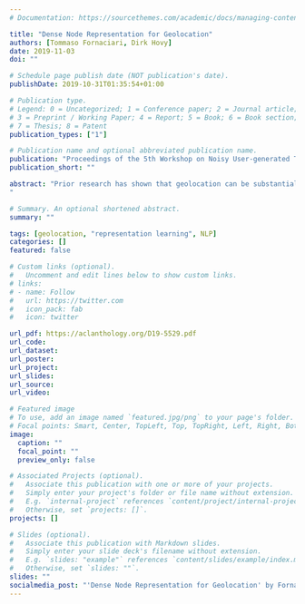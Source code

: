```yaml
---
# Documentation: https://sourcethemes.com/academic/docs/managing-content/

title: "Dense Node Representation for Geolocation"
authors: [Tommaso Fornaciari, Dirk Hovy]
date: 2019-11-03
doi: ""

# Schedule page publish date (NOT publication's date).
publishDate: 2019-10-31T01:35:54+01:00

# Publication type.
# Legend: 0 = Uncategorized; 1 = Conference paper; 2 = Journal article;
# 3 = Preprint / Working Paper; 4 = Report; 5 = Book; 6 = Book section;
# 7 = Thesis; 8 = Patent
publication_types: ["1"]

# Publication name and optional abbreviated publication name.
publication: "Proceedings of the 5th Workshop on Noisy User-generated Text (WNUT)"
publication_short: ""

abstract: "Prior research has shown that geolocation can be substantially improved by including user network information. While effective, it suffers from the curse of dimensionality, since networks are usually represented as sparse adjacency matrices of connections, which grow exponentially with the number of users. In order to incorporate this information, we therefore need to limit the network size, in turn limiting performance and risking sample bias. In this paper, we address these limitations by instead using dense network representations. We explore two methods to learn continuous node representations from either 1) the network structure with node2vec (Grover and Leskovec, 2016), or 2) textual user mentions via doc2vec (Le and Mikolov, 2014). We combine both methods with input from social media posts in an attention-based convolutional neural network and evaluate the contribution of each component on geolocation performance. Our method enables us to incorporate arbitrarily large networks in a fixed-length vector, without limiting the network size. Our models achieve competitive results with similar state-of-the-art methods, but with much fewer model parameters, while being applicable to networks of virtually any size.
"

# Summary. An optional shortened abstract.
summary: ""

tags: [geolocation, "representation learning", NLP]
categories: []
featured: false

# Custom links (optional).
#   Uncomment and edit lines below to show custom links.
# links:
# - name: Follow
#   url: https://twitter.com
#   icon_pack: fab
#   icon: twitter

url_pdf: https://aclanthology.org/D19-5529.pdf
url_code:
url_dataset:
url_poster:
url_project:
url_slides:
url_source:
url_video:

# Featured image
# To use, add an image named `featured.jpg/png` to your page's folder. 
# Focal points: Smart, Center, TopLeft, Top, TopRight, Left, Right, BottomLeft, Bottom, BottomRight.
image:
  caption: ""
  focal_point: ""
  preview_only: false

# Associated Projects (optional).
#   Associate this publication with one or more of your projects.
#   Simply enter your project's folder or file name without extension.
#   E.g. `internal-project` references `content/project/internal-project/index.md`.
#   Otherwise, set `projects: []`.
projects: []

# Slides (optional).
#   Associate this publication with Markdown slides.
#   Simply enter your slide deck's filename without extension.
#   E.g. `slides: "example"` references `content/slides/example/index.md`.
#   Otherwise, set `slides: ""`.
slides: ""
socialmedia_post: "'Dense Node Representation for Geolocation' by Fornaciari & {@dirk} reveals efficient geolocation methods using node2vec & doc2vec models. Greater network size, less parameters. /publication/2019_m2v/2019_m2v"
---
```

